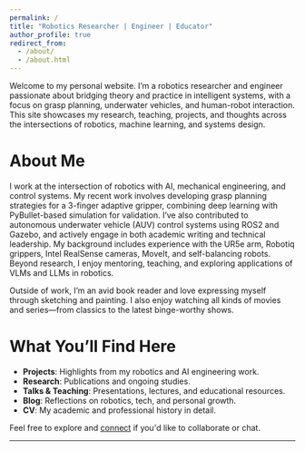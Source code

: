 ```yaml
---
permalink: /
title: "Robotics Researcher | Engineer | Educator"
author_profile: true
redirect_from: 
  - /about/
  - /about.html
---
```


Welcome to my personal website. I’m a robotics researcher and engineer passionate about bridging theory and practice in intelligent systems, with a focus on grasp planning, underwater vehicles, and human-robot interaction. This site showcases my research, teaching, projects, and thoughts across the intersections of robotics, machine learning, and systems design.

About Me
======
I work at the intersection of robotics with AI, mechanical engineering, and control systems. My recent work involves developing grasp planning strategies for a 3-finger adaptive gripper, combining deep learning with PyBullet-based simulation for validation. I’ve also contributed to autonomous underwater vehicle (AUV) control systems using ROS2 and Gazebo, and actively engage in both academic writing and technical leadership. My background includes experience with the UR5e arm, Robotiq grippers, Intel RealSense cameras, MoveIt, and self-balancing robots. Beyond research, I enjoy mentoring, teaching, and exploring applications of VLMs and LLMs in robotics.

Outside of work, I’m an avid book reader and love expressing myself through sketching and painting. I also enjoy watching all kinds of movies and series—from classics to the latest binge-worthy shows.

What You’ll Find Here
======
- **Projects**: Highlights from my robotics and AI engineering work.
- **Research**: Publications and ongoing studies.
- **Talks & Teaching**: Presentations, lectures, and educational resources.
- **Blog**: Reflections on robotics, tech, and personal growth.
- **CV**: My academic and professional history in detail.

Feel free to explore and [connect](shreyashgadgil007@gmail.com) if you'd like to collaborate or chat.

---
